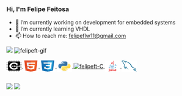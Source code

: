 ### Hi, I'm Felipe Feitosa

- 🔭 I’m currently working on development for embedded systems
- 🌱 I’m currently learning VHDL
- 📫 How to reach me: felipeflw11@gmail.com

<div align="left">
  <a href="https://github.com/felipeft">
    <img height="200em" src="https://github-readme-stats.vercel.app/api?username=felipeft&show_icons=true&theme=dark&include_all_commits=true&count_private=true"></a>
  <img height="200em" alt="felipeft-gif" src="https://media0.giphy.com/media/5X7GDf7zc1Ebu/200w.gif"/>
</div>

<div style="display: inline_block"><br>
  <a href="https://github.com/felipeft">
  <img align="center" alt="felipeft-Embeddedc" height="30" width="40" src="https://raw.githubusercontent.com/devicons/devicon/master/icons/embeddedc/embeddedc-original-wordmark.svg">
  <img align="center" alt="felipeft-HTML" height="30" width="40" src="https://raw.githubusercontent.com/devicons/devicon/master/icons/html5/html5-original.svg">
  <img align="center" alt="felipeft-CSS" height="30" width="40" src="https://raw.githubusercontent.com/devicons/devicon/master/icons/css3/css3-original.svg">
  <img align="center" alt="felipeft-Python" height="30" width="40" src="https://raw.githubusercontent.com/devicons/devicon/master/icons/python/python-original.svg">
  <img align="center" alt="felipeft-C" height="30" width="40" src="https://cdn.jsdelivr.net/gh/devicons/devicon/icons/c/c-plain.svg">
  <img align="center" alt="felipeft-Java" height="30" width="40" src="https://raw.githubusercontent.com/devicons/devicon/master/icons/java/java-original-wordmark.svg">
  <img align="center" alt="felipeft-MySQL" height="30" width="40" src="https://raw.githubusercontent.com/devicons/devicon/master/icons/mysql/mysql-original.svg">
    
</div>

  ##
 
<div> 
  <a href="https://instagram.com/felipeft_" target="_blank"><img src="https://img.shields.io/badge/-Instagram-%23E4405F?style=for-the-badge&logo=instagram&logoColor=white" target="_blank"></a>
  <a href="https://www.linkedin.com/in/felipe-feitosa-teixeira-7894a020a/" target="_blank"><img src="https://img.shields.io/badge/-LinkedIn-%230077B5?style=for-the-badge&logo=linkedin&logoColor=white" target="_blank"></a> 
</div>
